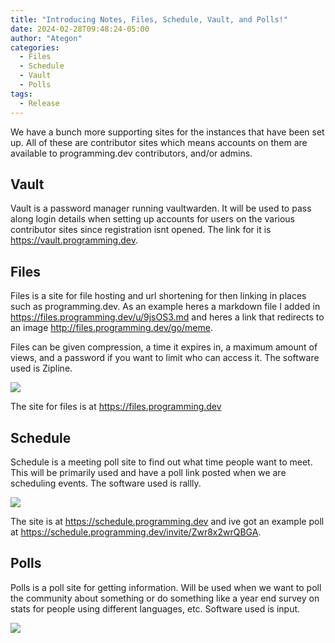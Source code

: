 ```yaml
---
title: "Introducing Notes, Files, Schedule, Vault, and Polls!"
date: 2024-02-28T09:48:24-05:00
author: "Ategon"
categories:
  - Files
  - Schedule
  - Vault
  - Polls
tags:
  - Release
---
```


We have a bunch more supporting sites for the instances that have been set up. All of these are contributor sites which means accounts on them are available to programming.dev contributors, and/or admins.

## Vault

Vault is a password manager running vaultwarden. It will be used to pass along login details when setting up accounts for users on the various contributor sites since registration isnt opened. The link for it is https://vault.programming.dev.

## Files

Files is a site for file hosting and url shortening for then linking in places such as programming.dev. As an example heres a markdown file I added in https://files.programming.dev/u/9jsOS3.md and heres a link that redirects to an image http://files.programming.dev/go/meme.

Files can be given compression, a time it expires in, a maximum amount of views, and a password if you want to limit who can access it. The software used is Zipline.

![](/zipline.png)

The site for files is at https://files.programming.dev

## Schedule

Schedule is a meeting poll site to find out what time people want to meet. This will be primarily used and have a poll link posted when we are scheduling events. The software used is rallly.

![](/rallly.png)

The site is at https://schedule.programming.dev and ive got an example poll at https://schedule.programming.dev/invite/Zwr8x2wrQBGA.

## Polls

Polls is a poll site for getting information. Will be used when we want to poll the community about something or do something like a year end survey on stats for people using different languages, etc. Software used is input.

![](/polls.png)
